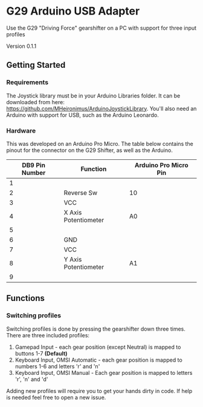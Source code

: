 # G29 Arduino USB Adapter

Use the G29 "Driving Force" gearshifter on a PC with support for three input profiles

Version 0.1.1

## Getting Started
### Requirements
The Joystick library must be in your Arduino Libraries folder. It can be downloaded from here: https://github.com/MHeironimus/ArduinoJoystickLibrary. You'll also need an Arduino with support for USB, such as the Arduino Leonardo.

### Hardware
This was developed on an Arduino Pro Micro. The table below contains the pinout for the connector on the G29 Shifter, as well as the Arduino.

| DB9 Pin Number | Function | Arduino Pro Micro Pin |
|----------------|--------------|----------------|
| 1 |   | |
| 2 | Reverse Sw | 10 |
| 3 | VCC | |
| 4 | X Axis Potentiometer | A0 |
| 5 |   | |
| 6 | GND | |
| 7 | VCC | |
| 8 | Y Axis Potentiometer | A1 |
| 9 |   | |

## Functions
### Switching profiles
Switching profiles is done by pressing the gearshifter down three times. There are three included profiles:
1. Gamepad Input - each gear position (except Neutral) is mapped to buttons 1-7 **(Default)**
2. Keyboard Input, OMSI Automatic - each gear position is mapped to numbers 1-6 and letters 'r' and 'n'
3. Keyboard Input, OMSI Manual - Each gear position is mapped to letters 'r', 'n' and 'd'

Adding new profiles will require you to get your hands dirty in code. If help is needed feel free to open a new issue.
